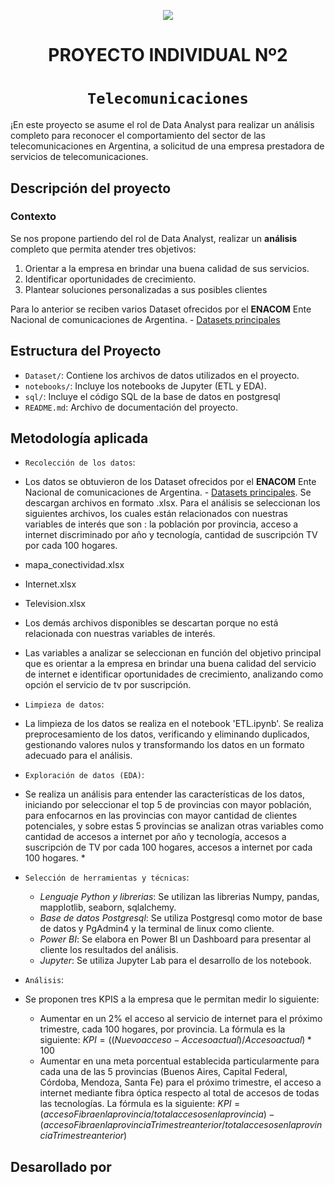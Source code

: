 <p align='center'>
<img src ="https://d31uz8lwfmyn8g.cloudfront.net/Assets/logo-henry-white-lg.png">
<p>

<h1 align='center'>
 <b>PROYECTO INDIVIDUAL Nº2</b>
</h1>

# <h1 align="center">**`Telecomunicaciones`**</h1>

¡En este proyecto se asume el rol de Data Analyst para realizar un análisis completo para reconocer el comportamiento del sector de las telecomunicaciones en Argentina, a solicitud de una empresa prestadora de servicios de telecomunicaciones.

## **Descripción del proyecto**

### **Contexto**
Se nos propone partiendo del rol de Data Analyst, realizar un **análisis** completo que permita atender tres objetivos: 
  1. Orientar a la empresa en brindar una buena calidad de sus servicios.
  2. Identificar oportunidades de crecimiento.
  3. Plantear soluciones personalizadas a sus posibles clientes

Para lo anterior se reciben varios Dataset ofrecidos por el **ENACOM** Ente Nacional de comunicaciones de Argentina. - [Datasets principales](https://indicadores.enacom.gob.ar/datos-abiertos) 

## Estructura del Proyecto
- `Dataset/`: Contiene los archivos de datos utilizados en el proyecto.
- `notebooks/`: Incluye los notebooks de Jupyter (ETL y EDA).
- `sql/`: Incluye el código SQL de la base de datos en postgresql
- `README.md`: Archivo de documentación del proyecto.

## Metodología aplicada
- `Recolección de los datos`:
- Los datos se obtuvieron de los Dataset ofrecidos por el **ENACOM** Ente Nacional de comunicaciones de Argentina. - [Datasets principales](https://indicadores.enacom.gob.ar/datos-abiertos). Se descargan archivos en formato .xlsx. Para el análisis se seleccionan los siguientes archivos, los cuales están relacionados con nuestras variables de interés que son : la población por provincia, acceso a internet discriminado por año y tecnología, cantidad de suscripción TV por cada 100 hogares. 
 - mapa_conectividad.xlsx
 - Internet.xlsx
 - Television.xlsx
 - Los demás archivos disponibles se descartan porque no está relacionada con nuestras variables de interés. 
 - Las variables a analizar se seleccionan en función del objetivo principal que es orientar a la empresa en brindar una buena calidad del servicio de internet e identificar oportunidades de crecimiento, analizando como opción el servicio de tv por suscripción.  
- `Limpieza de datos`:
- La limpieza de los datos se realiza en el notebook 'ETL.ipynb'. Se realiza preprocesamiento de los datos, verificando y eliminando duplicados, gestionando valores nulos y transformando los datos en un formato adecuado para el análisis.
- `Exploración de datos (EDA)`:
- Se realiza un análisis para entender las características de los datos, iniciando por seleccionar el top 5 de provincias con mayor población, para enfocarnos en las provincias con mayor cantidad de clientes potenciales, y sobre estas 5 provincias se analizan otras variables como cantidad de accesos a internet por año y tecnología, accesos a suscripción de TV por cada 100 hogares, accesos a internet por cada 100 hogares. *
  
- `Selección de herramientas y técnicas`:
  - *Lenguaje Python y librerias*: Se utilizan las librerias Numpy, pandas, mapplotlib, seaborn, sqlalchemy.
  - *Base de datos Postgresql*: Se utiliza Postgresql como motor de base de datos y PgAdmin4 y la terminal de linux como cliente. 
  - *Power BI*: Se elabora en Power BI un Dashboard para presentar al cliente los resultados del análisis. 
  - *Jupyter*: Se utiliza Jupyter Lab para el desarrollo de los notebook. 

- `Análisis`:
- Se proponen tres KPIS a la empresa que le permitan medir lo siguiente:
  - Aumentar en un 2% el acceso al servicio de internet para el próximo trimestre, cada 100 hogares, por provincia. La fórmula es la siguiente:
    $`KPI = ((Nuevo acceso - Acceso actual) / Acceso actual) * 100`$
  - Aumentar en una meta porcentual establecida particularmente para cada una de las 5 provincias (Buenos Aires, Capital Federal, Córdoba, Mendoza, Santa Fe) para el próximo trimestre, el acceso a internet mediante fibra óptica respecto al total de accesos de todas las tecnologías. La fórmula es la siguiente:
   $`KPI = (acceso Fibra en la provincia / total accesos en la provincia ) - (acceso Fibra en la provincia Trimestre anterior / total accesos en la provincia Trimestre anterior )   `$

## Desarollado por 


